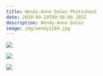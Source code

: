 ```yaml
---
title: Wendy-Anne Daloz Photoshoot
date: 2020-09-29T09:56:00.185Z
description: Wendy-Anne Daloz
image: img/wendy1284.jpg
---
```



![](img/wendy1291.jpg)

![](img/wendy1325.jpg)

![](img/wendy1407.jpg)